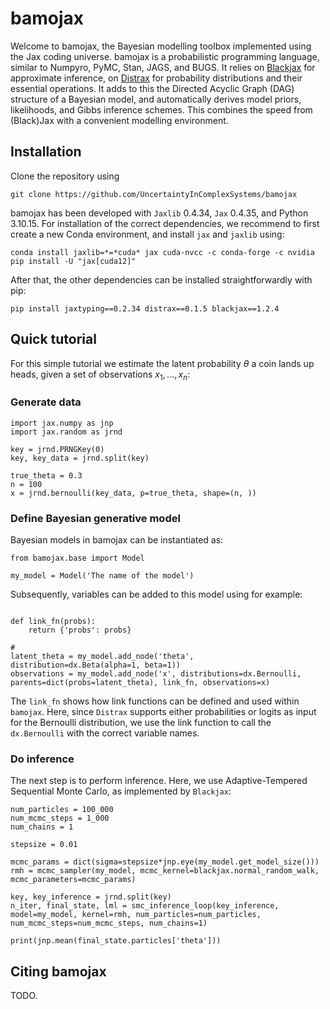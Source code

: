# bamojax

Welcome to bamojax, the Bayesian modelling toolbox implemented using the Jax coding universe. bamojax is a probabilistic programming language, similar to Numpyro, PyMC, Stan, JAGS, and BUGS. It relies on [Blackjax](https://blackjax-devs.github.io/blackjax/) for approximate inference, on [Distrax](https://github.com/google-deepmind/distrax) for probability distributions and their essential operations. It adds to this the Directed Acyclic Graph (DAG) structure of a Bayesian model, and automatically derives model priors, likelihoods, and Gibbs inference schemes. This combines the speed from (Black)Jax with a convenient modelling environment.

## Installation

Clone the repository using 

```
git clone https://github.com/UncertaintyInComplexSystems/bamojax

```

bamojax has been developed with `Jaxlib` 0.4.34, `Jax` 0.4.35, and Python 3.10.15. For installation of the correct dependencies, we recommend to first create a new Conda environment, and install `jax` and `jaxlib` using:

``` 
conda install jaxlib=*=*cuda* jax cuda-nvcc -c conda-forge -c nvidia
pip install -U "jax[cuda12]"
``` 

After that, the other dependencies can be installed straightforwardly with pip:

```
pip install jaxtyping==0.2.34 distrax==0.1.5 blackjax==1.2.4
```

## Quick tutorial

For this simple tutorial we estimate the latent probability $\theta$ a coin lands up heads, given a set of observations $x_1, \ldots, x_n$:

### Generate data
``` 
import jax.numpy as jnp
import jax.random as jrnd

key = jrnd.PRNGKey(0)
key, key_data = jrnd.split(key)

true_theta = 0.3
n = 100
x = jrnd.bernoulli(key_data, p=true_theta, shape=(n, ))

```

### Define Bayesian generative model

Bayesian models in bamojax can be instantiated as:

```
from bamojax.base import Model

my_model = Model('The name of the model')

``` 

Subsequently, variables can be added to this model using for example:

```

def link_fn(probs):
    return {'probs': probs}

#
latent_theta = my_model.add_node('theta', distribution=dx.Beta(alpha=1, beta=1))
observations = my_model.add_node('x', distributions=dx.Bernoulli, parents=dict(probs=latent_theta), link_fn, observations=x)

```

The `link_fn` shows how link functions can be defined and used within `bamojax`. Here, since `Distrax` supports either probabilities or logits as input for the Bernoulli distribution, we use the link function to call the `dx.Bernoulli` with the correct variable names.

### Do inference

The next step is to perform inference. Here, we use Adaptive-Tempered Sequential Monte Carlo, as implemented by `Blackjax`:

```
num_particles = 100_000
num_mcmc_steps = 1_000
num_chains = 1

stepsize = 0.01

mcmc_params = dict(sigma=stepsize*jnp.eye(my_model.get_model_size()))
rmh = mcmc_sampler(my_model, mcmc_kernel=blackjax.normal_random_walk, mcmc_parameters=mcmc_params)

key, key_inference = jrnd.split(key)
n_iter, final_state, lml = smc_inference_loop(key_inference, model=my_model, kernel=rmh, num_particles=num_particles, num_mcmc_steps=num_mcmc_steps, num_chains=1)

print(jnp.mean(final_state.particles['theta']))

```


## Citing bamojax

TODO.
